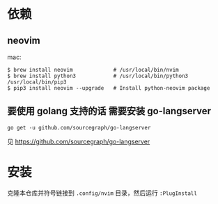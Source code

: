 
# 依赖

## neovim

mac:

```
$ brew install neovim             # /usr/local/bin/nvim
$ brew install python3            # /usr/local/bin/python3 /usr/local/bin/pip3
$ pip3 install neovim --upgrade   # Install python-neovim package
```

## 要使用 golang 支持的话 需要安装 go-langserver

```
go get -u github.com/sourcegraph/go-langserver
```

见 https://github.com/sourcegraph/go-langserver

# 安装

克隆本仓库并符号链接到 `.config/nvim` 目录，然后运行 `:PlugInstall`
